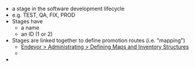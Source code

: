 - a stage in the software development lifecycle
- e.g. TEST, QA, FIX, PROD
- Stages have
	- a name
	- an ID (1 or 2)
- Stages are linked together to define promotion routes (i.e. "mapping")
	- [Endevor > Administrating > Defining Maps and Inventory Structures](https://techdocs.broadcom.com/us/en/ca-mainframe-software/devops/ca-endevor-software-change-manager/19-0/administrating/defining-maps-and-inventory-structures.html)
	-
-